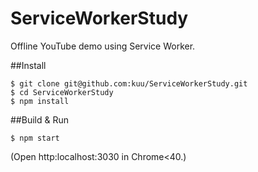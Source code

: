 ServiceWorkerStudy
==============

Offline YouTube demo using Service Worker.

##Install

```
$ git clone git@github.com:kuu/ServiceWorkerStudy.git
$ cd ServiceWorkerStudy
$ npm install
```

##Build & Run

```
$ npm start
```

(Open http:localhost:3030 in Chrome<40.)
